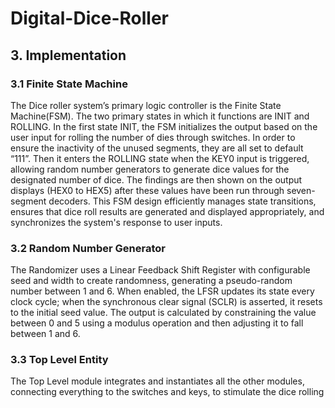# Digital-Dice-Roller

## 3. Implementation
### 3.1 Finite State Machine
The Dice roller system’s primary logic controller is the Finite State Machine(FSM). The two
primary states in which it functions are INIT and ROLLING. In the first state INIT, the FSM
initializes the output based on the user input for rolling the number of dies through switches.
In order to ensure the inactivity of the unused segments, they are all set to default “111”.
Then it enters the ROLLING state when the KEY0 input is triggered, allowing random
number generators to generate dice values for the designated number of dice. The findings
are then shown on the output displays (HEX0 to HEX5) after these values have been run
through seven-segment decoders. This FSM design efficiently manages state transitions,
ensures that dice roll results are generated and displayed appropriately, and synchronizes the
system's response to user inputs.
### 3.2 Random Number Generator
The Randomizer uses a Linear Feedback Shift Register with configurable seed and width to
create randomness, generating a pseudo-random number between 1 and 6. When enabled, the
LFSR updates its state every clock cycle; when the synchronous clear signal (SCLR) is
asserted, it resets to the initial seed value. The output is calculated by constraining the value
between 0 and 5 using a modulus operation and then adjusting it to fall between 1 and 6.
### 3.3 Top Level Entity
The Top Level module integrates and instantiates all the other modules, connecting
everything to the switches and keys, to stimulate the dice rolling
